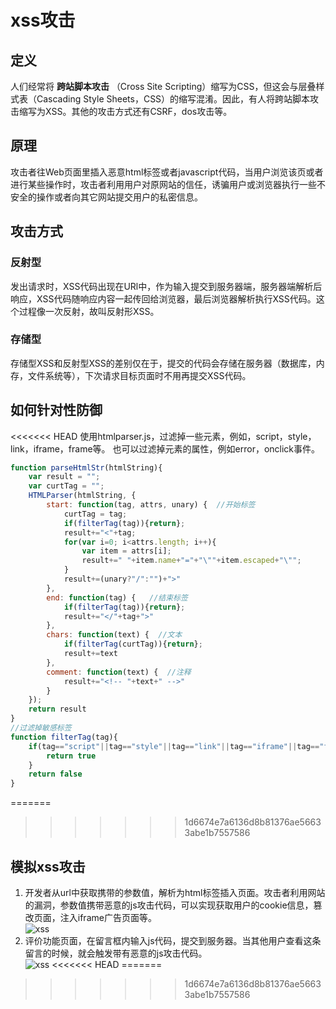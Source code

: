# xss攻击
## 定义 
人们经常将 **跨站脚本攻击** （Cross Site Scripting）缩写为CSS，但这会与层叠样式表（Cascading Style Sheets，CSS）的缩写混淆。因此，有人将跨站脚本攻击缩写为XSS。其他的攻击方式还有CSRF，dos攻击等。
## 原理	
攻击者往Web页面里插入恶意html标签或者javascript代码，当用户浏览该页或者进行某些操作时，攻击者利用用户对原网站的信任，诱骗用户或浏览器执行一些不安全的操作或者向其它网站提交用户的私密信息。
## 攻击方式
### 反射型
发出请求时，XSS代码出现在URl中，作为输入提交到服务器端，服务器端解析后响应，XSS代码随响应内容一起传回给浏览器，最后浏览器解析执行XSS代码。这个过程像一次反射，故叫反射形XSS。
### 存储型
存储型XSS和反射型XSS的差别仅在于，提交的代码会存储在服务器（数据库，内存，文件系统等），下次请求目标页面时不用再提交XSS代码。
## 如何针对性防御
<<<<<<< HEAD
使用htmlparser.js，过滤掉一些元素，例如，script，style，link，iframe，frame等。	
也可以过滤掉元素的属性，例如error，onclick事件。
```javaScript
function parseHtmlStr(htmlString){
	var result = "";
	var curtTag = "";
	HTMLParser(htmlString, {
		start: function(tag, attrs, unary) {  //开始标签
			curtTag = tag;
			if(filterTag(tag)){return};
			result+="<"+tag;
			for(var i=0; i<attrs.length; i++){
				var item = attrs[i];
				result+=" "+item.name+"="+"\""+item.escaped+"\""; 
			}
			result+=(unary?"/":"")+">"
		},
		end: function(tag) {   //结束标签
			if(filterTag(tag)){return};
			result+="</"+tag+">"
		},
		chars: function(text) {  //文本
			if(filterTag(curtTag)){return};
			result+=text
		},
		comment: function(text) {  //注释
			result+="<!-- "+text+" -->"
		}
	});	
	return result
}
//过滤掉敏感标签
function filterTag(tag){
	if(tag=="script"||tag=="style"||tag=="link"||tag=="iframe"||tag=="frame"){
		return true
	}
	return false
}
```
=======

>>>>>>> 1d6674e7a6136d8b81376ae56633abe1b7557586
## 模拟xss攻击
1. 开发者从url中获取携带的参数值，解析为html标签插入页面。攻击者利用网站的漏洞，参数值携带恶意的js攻击代码，可以实现获取用户的cookie信息，篡改页面，注入iframe广告页面等。	
![xss](https://mysucceed.github.io/images/xss1.gif)
2. 评价功能页面，在留言框内输入js代码，提交到服务器。当其他用户查看这条留言的时候，就会触发带有恶意的js攻击代码。	
![xss](https://mysucceed.github.io/images/xss0.gif)
<<<<<<< HEAD
=======


>>>>>>> 1d6674e7a6136d8b81376ae56633abe1b7557586
